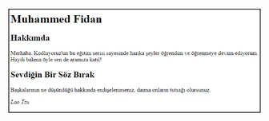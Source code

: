 ![Image Alt](https://github.com/fidanmuhammed/kodluyoruzilkrepo/blob/main/htmlOdevi/ekrann.png?raw=true)



